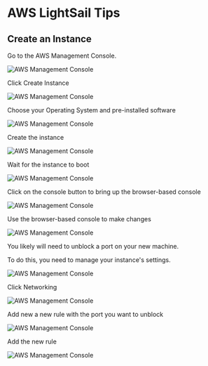 # AWS LightSail Tips

## Create an Instance

Go to the AWS Management Console.

![AWS Management Console](img/AWS.LightSail/LightSail_0003s_0000_Layer-1.png)

Click Create Instance

![AWS Management Console](img/AWS.LightSail/LightSail_0002s_0002_Layer-3.png)

Choose your Operating System and pre-installed software

![AWS Management Console](img/AWS.LightSail/LightSail_0002s_0001_Layer-4.png)

Create the instance

![AWS Management Console](img/AWS.LightSail/LightSail_0002s_0000_Layer-5.png)

Wait for the instance to boot

![AWS Management Console](img/AWS.LightSail/LightSail_0001s_0002_Layer-6.png)

Click on the console button to bring up the browser-based console

![AWS Management Console](img/AWS.LightSail/LightSail_0001s_0002_Layer-6.png)

Use the browser-based console to make changes

![AWS Management Console](img/AWS.LightSail/LightSail_0000s_0000_Layer-8.png)

You likely will need to unblock a port on your new machine.

To do this, you need to manage your instance's settings.

![AWS Management Console](img/AWS.LightSail/LightSail_0001s_0000_Layer-9.png)

Click Networking

![AWS Management Console](img/AWS.LightSail/LightSail_0004s_0003_Layer-11.png)

Add new a new rule with the port you want to unblock

![AWS Management Console](img/AWS.LightSail/LightSail_0004s_0002_Layer-12.png)

Add the new rule

![AWS Management Console](img/AWS.LightSail/LightSail_0004s_0001_Layer-13.png)





